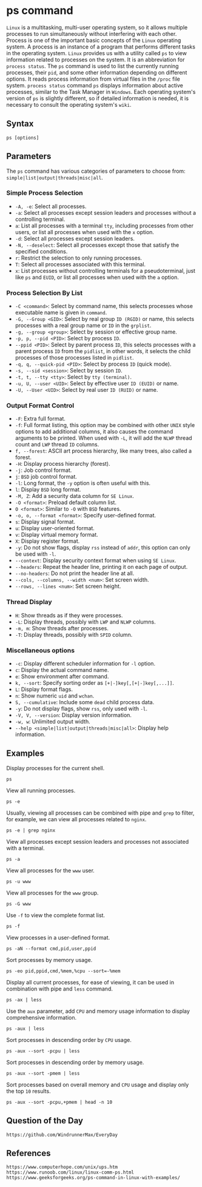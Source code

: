 # ps command
`Linux` is a multitasking, multi-user operating system, so it allows multiple processes to run simultaneously without interfering with each other. Process is one of the important basic concepts of the `Linux` operating system. A process is an instance of a program that performs different tasks in the operating system. `Linux` provides us with a utility called `ps` to view information related to processes on the system. It is an abbreviation for `process status`. The `ps` command is used to list the currently running processes, their `pid`, and some other information depending on different options. It reads process information from virtual files in the `/proc` file system. `process status` command `ps` displays information about active processes, similar to the Task Manager in `Windows`. Each operating system's version of `ps` is slightly different, so if detailed information is needed, it is necessary to consult the operating system's `wiki`.

## Syntax

```shell
ps [options]
```

## Parameters
The `ps` command has various categories of parameters to choose from: `simple|list|output|threads|misc|all`.

### Simple Process Selection
* `-A, -e`: Select all processes.
* `-a`: Select all processes except session leaders and processes without a controlling terminal.
* `a`: List all processes with a terminal `tty`, including processes from other users, or list all processes when used with the `x` option.
* `-d`: Select all processes except session leaders.
* `-N, --deselect`: Select all processes except those that satisfy the specified conditions.
* `r`: Restrict the selection to only running processes.
* `T`: Select all processes associated with this terminal.
* `x`: List processes without controlling terminals for a pseudoterminal, just like `ps` and `EUID`, or list all processes when used with the `a` option.

### Process Selection By List
* `-C <command>`: Select by command name, this selects processes whose executable name is given in `command`.
* `-G, --Group <GID>`: Select by real group `ID (RGID)` or name, this selects processes with a real group name or `ID` in the `grplist`.
* `-g, --group <group>`: Select by session or effective group name.
* `-p, p, --pid <PID>`: Select by process `ID`.
* `--ppid <PID>`: Select by parent process `ID`, this selects processes with a parent process `ID` from the `pidlist`, in other words, it selects the child processes of those processes listed in `pidlist`.
* `-q, q, --quick-pid <PID>`: Select by process `ID` (quick mode).
* `-s, --sid <session>`: Select by session `ID`.
* `-t, t, --tty <tty>`: Select by `tty (terminal)`.
* `-u, U, --user <UID>`: Select by effective user `ID (EUID)` or name.
* `-U, --User <UID>`: Select by real user `ID (RUID)` or name.

### Output Format Control
* `-F`: Extra full format.
* `-f`: Full format listing, this option may be combined with other `UNIX` style options to add additional columns, it also causes the command arguments to be printed. When used with `-L`, it will add the `NLWP` thread count and `LWP` thread `ID` columns.
* `f, --forest`: ASCII art process hierarchy, like many trees, also called a forest.
* `-H`: Display process hierarchy (forest).
* `-j`: Job control format.
* `j`: `BSD` job control format.
* `-l`: Long format, the `-y` option is often useful with this.
* `l`: Display `BSD` long format.
* `-M, Z`: Add a security data column for `SE Linux`.
* `-O <format>`: Preload default column list.
* `O <format>`: Similar to `-O` with `BSD` features.
* `-o, o, --format <format>`: Specify user-defined format.
* `s`: Display signal format.
* `u`: Display user-oriented format.
* `v`: Display virtual memory format.
* `X`: Display register format.
* `-y`: Do not show flags, display `rss` instead of `addr`, this option can only be used with `-l`.
* `--context`: Display security context format when using `SE Linux`.
* `--headers`: Repeat the header line, printing it on each page of output.
* `--no-headers`: Do not print the header line at all.
* `--cols, --columns, --width <num>`: Set screen width.
* `--rows, --lines <num>`: Set screen height.

### Thread Display
* `H`: Show threads as if they were processes.
* `-L`: Display threads, possibly with `LWP` and `NLWP` columns.
* `-m, m`: Show threads after processes.
* `-T`: Display threads, possibly with `SPID` column.

### Miscellaneous options
* `-c`: Display different scheduler information for `-l` option.
* `c`: Display the actual command name.
* `e`: Show environment after command.
* `k, --sort`: Specify sorting order as `[+|-]key[,[+|-]key[,...]]`.
* `L`: Display format flags.
* `n`: Show numeric `uid` and `wchan`.
* `S, --cumulative`: Include some `dead` child process data.
* `-y`: Do not display flags, show `rss`, only used with `-l`.
* `-V, V, --version`: Display version information.
* `-w, w`: Unlimited output width.
* `--help <simple|list|output|threads|misc|all>`: Display help information.

## Examples
Display processes for the current shell.

```
ps
```

View all running processes.

```
ps -e
```

Usually, viewing all processes can be combined with pipe and `grep` to filter, for example, we can view all processes related to `nginx`.

```
ps -e | grep nginx
```


View all processes except session leaders and processes not associated with a terminal.

```
ps -a
```

View all processes for the `www` user.

```
ps -u www
```


View all processes for the `www` group.

```
ps -G www
```

Use `-f` to view the complete format list.

```
ps -f
```

View processes in a user-defined format.

```
ps -aN --format cmd,pid,user,ppid
```

Sort processes by memory usage.

```
ps -eo pid,ppid,cmd,%mem,%cpu --sort=-%mem
```

Display all current processes, for ease of viewing, it can be used in combination with pipe and `less` command.

```
ps -ax | less
```

Use the `aux` parameter, add `CPU` and memory usage information to display comprehensive information.

```
ps -aux | less
```

Sort processes in descending order by `CPU` usage.

```
ps -aux --sort -pcpu | less
```

Sort processes in descending order by memory usage.

```
ps -aux --sort -pmem | less
```

Sort processes based on overall memory and `CPU` usage and display only the top `10` results.

```
ps -aux --sort -pcpu,+pmem | head -n 10
```


## Question of the Day

```
https://github.com/WindrunnerMax/EveryDay
```

## References

```
https://www.computerhope.com/unix/ups.htm
https://www.runoob.com/linux/linux-comm-ps.html
https://www.geeksforgeeks.org/ps-command-in-linux-with-examples/
```